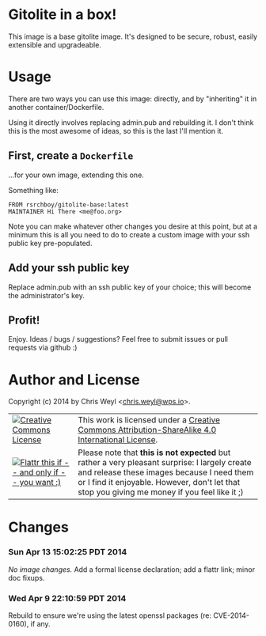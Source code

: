 # Gitolite in a box!

This image is a base gitolite image.  It's designed to be secure, robust,
easily extensible and upgradeable.

# Usage

There are two ways you can use this image:  directly, and by "inheriting" it
in another container/Dockerfile.

Using it directly involves replacing admin.pub and rebuilding it.  I don't
think this is the most awesome of ideas, so this is the last I'll mention it.

## First, create a ```Dockerfile```

...for your own image, extending this one.

Something like:

```
FROM rsrchboy/gitolite-base:latest
MAINTAINER Hi There <me@foo.org>
```

Note you can make whatever other changes you desire at this point, but at a
minimum this is all you need to do to create a custom image with your ssh
public key pre-populated.

## Add your ssh public key

Replace admin.pub with an ssh public key of your choice;
this will become the administrator's key.

## Profit!

Enjoy.  Ideas / bugs / suggestions?  Feel free to submit issues or pull
requests via github :)

# Author and License

Copyright (c) 2014 by Chris Weyl \<chris.weyl@wps.io\>.

<table><tr><td>
<a rel="license" href="http://creativecommons.org/licenses/by-sa/4.0/"><img alt="Creative Commons License" style="border-width:0" src="http://i.creativecommons.org/l/by-sa/4.0/88x31.png" /></a>
</td><td>
This work is licensed under a <a rel="license" href="http://creativecommons.org/licenses/by-sa/4.0/">Creative Commons Attribution-ShareAlike 4.0 International License</a>.
</td></tr>
<tr><td>
<a href="https://flattr.com/submit/auto?user_id=RsrchBoy&url=https://github.com/RsrchBoy/gitolite-base-dock&title=Docker.io%20gitolite-base%20image&tags=docker">
<img src="http://api.flattr.com/button/flattr-badge-large.png" alt="Flattr this if -- and only if -- you want :)" />
</a>
</td>
<td>
Please note that
<strong>this is not expected</strong>
but rather a very pleasant surprise: I largely create and release
these images because I need them or I find it enjoyable. However,
don't let that stop you giving me money if you feel like it ;)
</td></tr></table>

[1]: https://flattr.com/submit/auto?user_id=RsrchBoy&url=https://github.com/RsrchBoy/gitolite-base-dock&title=Docker.io%20gitolite-base%20image&tags=docker
[2]: http://api.flattr.com/button/flattr-badge-large.png "Flattr this if -- and only if -- you want :)"
[3]: http://i.creativecommons.org/l/by-sa/4.0/80x15.png

# Changes

### Sun Apr 13 15:02:25 PDT 2014

*No image changes.* Add a formal license declaration; add a flattr link; minor doc fixups.

### Wed Apr  9 22:10:59 PDT 2014

Rebuild to ensure we're using the latest openssl packages (re: CVE-2014-0160),
if any.
